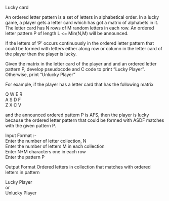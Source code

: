 Lucky card

An ordered letter pattern is a set of letters in alphabetical order. In a lucky game, a player gets a letter card which has got a matrix of alphabets in it. The letter card has N rows of M random letters in each row. An ordered letter pattern P of length L <= Min(N,M) will be announced.

If the letters of ‘P’ occurs continuously in the ordered letter pattern that could be formed with letters either along row or column in the letter card of the player then the player is lucky.

Given the matrix in the letter card of the player and and an ordered letter pattern P, develop pseudocode and C code to print “Lucky Player”. Otherwise, print “Unlucky Player”

For example, if the player has a letter card that has the following matrix

Q W E R\
A S D F\
Z X C V

and the announced ordered pattern P is AFS, then the player is lucky because the ordered letter pattern that could be formed with ASDF matches with the given pattern P.

Input Format :- \
Enter the number of letter collection, N\
Enter the number of letters M in each collection\
Enter N*M characters one in each row\
Enter the pattern P

Output Format
Ordered letters in collection that matches with ordered letters in pattern

Lucky Player\
or\
Unlucky Player
